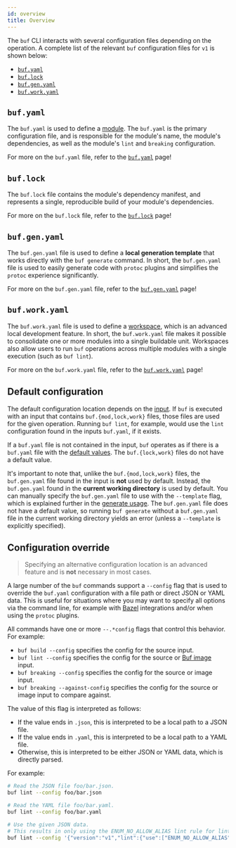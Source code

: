 ```yaml
---
id: overview
title: Overview
---
```


The `buf` CLI interacts with several configuration files depending on the
operation. A complete list of the relevant `buf` configuration files for `v1` is
shown below:

- [`buf.yaml`](v1/buf-yaml.md)
- [`buf.lock`](v1/buf-lock.md)
- [`buf.gen.yaml`](v1/buf-gen-yaml.md)
- [`buf.work.yaml`](v1/buf-work-yaml.md)

## `buf.yaml`

The `buf.yaml` is used to define a [module](../bsr/overview.mdx#modules). The
`buf.yaml` is the primary configuration file, and is responsible for the
module's name, the module's dependencies, as well as the module's `lint` and
`breaking` configuration.

For more on the `buf.yaml` file, refer to the [`buf.yaml`](v1/buf-yaml.md) page!

## `buf.lock`

The `buf.lock` file contains the module's dependency manifest, and represents a
single, reproducible build of your module's dependencies.

For more on the `buf.lock` file, refer to the [`buf.lock`](v1/buf-lock.md) page!

## `buf.gen.yaml`

The `buf.gen.yaml` file is used to define a **local generation template** that
works directly with the `buf generate` command. In short, the `buf.gen.yaml`
file is used to easily generate code with `protoc` plugins and simplifies the
`protoc` experience significantly.

For more on the `buf.gen.yaml` file, refer to the
[`buf.gen.yaml`](v1/buf-gen-yaml.md) page!

## `buf.work.yaml`

The `buf.work.yaml` file is used to define a
[workspace](../reference/workspaces.mdx), which is an advanced local development
feature. In short, the `buf.work.yaml` file makes it possible to consolidate one
or more modules into a single buildable unit. Workspaces also allow users to run
`buf` operations across multiple modules with a single execution (such as
`buf lint`).

For more on the `buf.work.yaml` file, refer to the
[`buf.work.yaml`](v1/buf-work-yaml.md) page!

## Default configuration

The default configuration location depends on the
[input](../reference/inputs.md). If `buf` is executed with an input that
contains `buf.{mod,lock,work}` files, those files are used for the given
operation. Running `buf lint`, for example, would use the `lint` configuration
found in the inputs `buf.yaml`, if it exists.

If a `buf.yaml` file is not contained in the input, `buf` operates as if there
is a `buf.yaml` file with the [default values](v1/buf-yaml.md#default-values).
The `buf.{lock,work}` files do not have a default value.

It's important to note that, unlike the `buf.{mod,lock,work}` files, the
`buf.gen.yaml` file found in the input is **not** used by default. Instead, the
`buf.gen.yaml` found in the **current working directory** is used by default.
You can manually specify the `buf.gen.yaml` file to use with the `--template`
flag, which is explained further in the [generate usage](../generate/usage.mdx).
The `buf.gen.yaml` file does not have a default value, so running `buf generate`
without a `buf.gen.yaml` file in the current working directory yields an error
(unless a `--template` is explicitly specified).

## Configuration override

> Specifying an alternative configuration location is an advanced feature and is
> **not** necessary in most cases.

A large number of the `buf` commands support a `--config` flag that is used to
override the `buf.yaml` configuration with a file path or direct JSON or YAML
data. This is useful for situations where you may want to specify all options
via the command line, for example with [Bazel](/build-systems/bazel.md)
integrations and/or when using the `protoc` plugins.

All commands have one or more `--.*config` flags that control this behavior. For
example:

- `buf build --config` specifies the config for the source input.
- `buf lint --config` specifies the config for the source or
  [Buf image](/reference/images) input.
- `buf breaking --config` specifies the config for the source or image input.
- `buf breaking --against-config` specifies the config for the source or image
  input to compare against.

The value of this flag is interpreted as follows:

- If the value ends in `.json`, this is interpreted to be a local path to a JSON
  file.
- If the value ends in `.yaml`, this is interpreted to be a local path to a YAML
  file.
- Otherwise, this is interpreted to be either JSON or YAML data, which is
  directly parsed.

For example:

```sh
# Read the JSON file foo/bar.json.
buf lint --config foo/bar.json

# Read the YAML file foo/bar.yaml.
buf lint --config foo/bar.yaml

# Use the given JSON data.
# This results in only using the ENUM_NO_ALLOW_ALIAS lint rule for linting.
buf lint --config '{"version":"v1","lint":{"use":["ENUM_NO_ALLOW_ALIAS"]}}'
```
